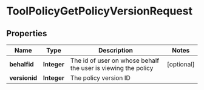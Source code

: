 

# ToolPolicyGetPolicyVersionRequest


## Properties

| Name | Type | Description | Notes |
|------------ | ------------- | ------------- | -------------|
|**behalfid** | **Integer** | The id of user on whose behalf the user is viewing the policy |  [optional] |
|**versionid** | **Integer** | The policy version ID |  |



